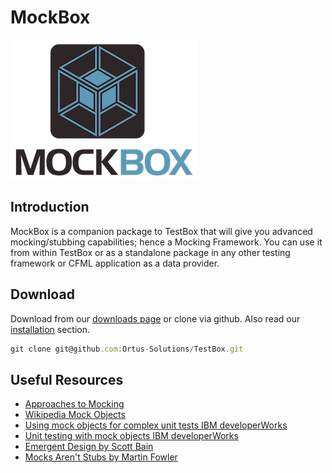 # MockBox

![MockBox](../../.gitbook/assets/mockbox_300.png)

## Introduction

MockBox is a companion package to TestBox that will give you advanced mocking/stubbing capabilities; hence a Mocking Framework. You can use it from within TestBox or as a standalone package in any other testing framework or CFML application as a data provider.

## Download

Download from our [downloads page](http://www.ortussolutions.com/products/testbox) or clone via github. Also read our [installation](installing-mockbox.md) section.

```javascript
git clone git@github.com:Ortus-Solutions/TestBox.git
```

## Useful Resources

* [Approaches to Mocking](http://www.onjava.com/pub/a/onjava/2004/02/11/mocks.html)
* [Wikipedia Mock Objects](http://en.wikipedia.org/wiki/Mock_object)
* [Using mock objects for complex unit tests IBM developerWorks](http://www-128.ibm.com/developerworks/rational/library/oct06/pollice/index.html)
* [Unit testing with mock objects IBM developerWorks](http://www.ibm.com/developerworks/library/j-mocktest.html)
* [Emergent Design by Scott Bain](http://www.netobjectives.com/emergent-design-evolutionary-nature-professional-software-development)
* [Mocks Aren't Stubs by Martin Fowler](http://martinfowler.com/articles/mocksArentStubs.html)


